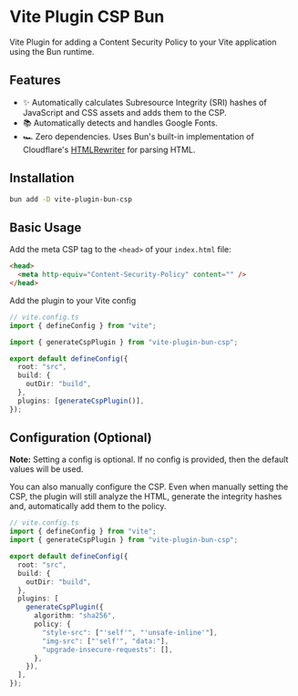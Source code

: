 # Vite Plugin CSP Bun

Vite Plugin for adding a Content Security Policy to your Vite application using the Bun runtime.

## Features

- ✨ Automatically calculates Subresource Integrity (SRI) hashes of JavaScript and CSS assets and adds them to the CSP.
- 📚 Automatically detects and handles Google Fonts.
- 🏎 Zero dependencies. Uses Bun's built-in implementation of Cloudflare's [HTMLRewriter](https://developers.cloudflare.com/workers/runtime-apis/html-rewriter/) for parsing HTML.

## Installation

```bash
bun add -D vite-plugin-bun-csp
```

## Basic Usage

Add the meta CSP tag to the `<head>` of your `index.html` file:

```html
<head>
  <meta http-equiv="Content-Security-Policy" content="" />
</head>
```

Add the plugin to your Vite config

```ts
// vite.config.ts
import { defineConfig } from "vite";

import { generateCspPlugin } from "vite-plugin-bun-csp";

export default defineConfig({
  root: "src",
  build: {
    outDir: "build",
  },
  plugins: [generateCspPlugin()],
});
```

## Configuration (Optional)

**Note:** Setting a config is optional. If no config is provided, then the default values will be used.

You can also manually configure the CSP. Even when manually setting the CSP, the plugin will still analyze the HTML, generate the integrity hashes and, automatically add them to the policy.

```ts
// vite.config.ts
import { defineConfig } from "vite";
import { generateCspPlugin } from "vite-plugin-bun-csp";

export default defineConfig({
  root: "src",
  build: {
    outDir: "build",
  },
  plugins: [
    generateCspPlugin({
      algorithm: "sha256",
      policy: {
        "style-src": ["'self'", "'unsafe-inline'"],
        "img-src": ["'self'", "data:"],
        "upgrade-insecure-requests": [],
      },
    }),
  ],
});
```
